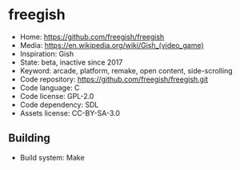 # freegish

- Home: https://github.com/freegish/freegish
- Media: https://en.wikipedia.org/wiki/Gish_(video_game)
- Inspiration: Gish
- State: beta, inactive since 2017
- Keyword: arcade, platform, remake, open content, side-scrolling
- Code repository: https://github.com/freegish/freegish.git
- Code language: C
- Code license: GPL-2.0
- Code dependency: SDL
- Assets license: CC-BY-SA-3.0

## Building

- Build system: Make
